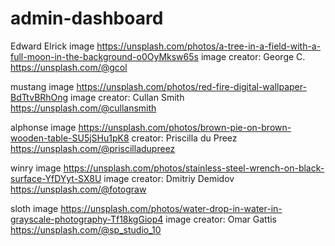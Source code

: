 # admin-dashboard

Edward Elrick
image
https://unsplash.com/photos/a-tree-in-a-field-with-a-full-moon-in-the-background-o0OyMksw65s
image creator: George C.
https://unsplash.com/@gcol

mustang
image
https://unsplash.com/photos/red-fire-digital-wallpaper-BdTtvBRhOng
image creator: Cullan Smith
https://unsplash.com/@cullansmith


alphonse
image
https://unsplash.com/photos/brown-pie-on-brown-wooden-table-SU5jSHu1pK8
creator: Priscilla du Preez
https://unsplash.com/@priscilladupreez

winry
image
https://unsplash.com/photos/stainless-steel-wrench-on-black-surface-YfDYyt-SX8U
image creator: Dmitriy Demidov
https://unsplash.com/@fotograw

sloth
image
https://unsplash.com/photos/water-drop-in-water-in-grayscale-photography-Tf18kgGiop4
image creator: Omar Gattis
https://unsplash.com/@sp_studio_10



<!-- FOR QUESTIONS LATER

correct semantic usage of h1-h6 and p
    should announcement titles be h3?
    should project titles also be h3?
    should they all be p tags?
    or is it ok to make them all divs?

was I correct to use divs instead of <hr>?

is it ok to use h1 on dashboard?
 -->